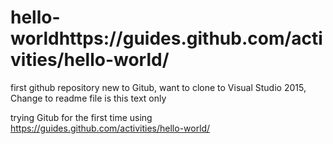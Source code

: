 # hello-worldhttps://guides.github.com/activities/hello-world/
first github repository
new to Gitub, want to clone to Visual Studio 2015, Change to readme file is this text only

trying Gitub for the first time using https://guides.github.com/activities/hello-world/
